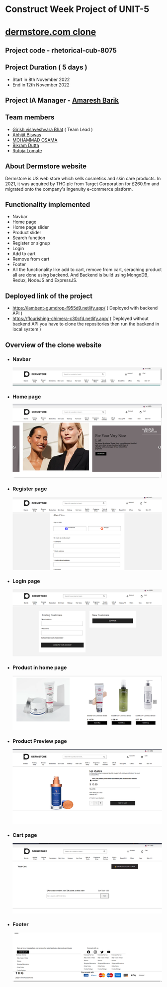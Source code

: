 # Construct Week Project of UNIT-5

# [dermstore.com clone](https://www.dermstore.com/)

## Project code - rhetorical-cub-8075

## Project Duration ( 5 days )

- Start in 8th November 2022
- End in 12th November 2022

## Project IA Manager - [Amaresh Barik](https://github.com/amareshcoding)

## Team members

- [Girish vishveshvara Bhat](https://github.com/1Gireesh) ( Team Lead )
- [Abhijit Biswas](https://github.com/abhijitnr)
- [MOHAMMAD OSAMA](https://github.com/osamakhan9)
- [Bikram Dutta](https://github.com/bikramboss8055)
- [Rutuja Lomate](https://github.com/Rutujalomate)

## About Dermstore website

Dermstore is US web store which sells cosmetics and skin care products. In 2021, it was acquired by THG plc from Target Corporation for £260.9m and migrated onto the company's Ingenuity e-commerce platform.

## Functionality implemented

- Navbar
- Home page
- Home page slider
- Product slider
- Search function
- Register or signup
- Login
- Add to cart
- Remove from cart
- Footer
- All the functionality like add to cart, remove from cart, seraching product all are done using backend. And Backend is build using MongoDB, Redux, NodeJS and ExpressJS.

## Deployed link of the project

- https://lambent-gumdrop-f955d9.netlify.app/ ( Deployed with backend API )
- https://flourishing-chimera-c30cfd.netlify.app/ ( Deployed without backend API you have to clone the repositories then run the backend in local system )

## Overview of the clone website

- ### Navbar
  ![Navbar](navbar.png)
- ### Home page
  ![Home page](homepage.png)
- ### Register page
  ![Register page](register.png)
- ### Login page
  ![Login page](login.png)
- ### Product in home page
  ![Product](product.png)
- ### Product Preview page
  ![Product Preview page](productpreview.png)
- ### Cart page
  ![Cart page](cart.png)
- ### Footer
  ![Footer](footer.png)
